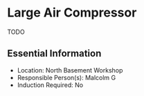 # Large Air Compressor

TODO

## Essential Information

- Location: North Basement Workshop
- Responsible Person(s): Malcolm G
- Induction Required: No

